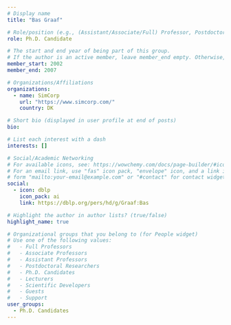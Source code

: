 ```yaml
---
# Display name
title: "Bas Graaf"

# Role/position (e.g., (Assistant/Associate/Full) Professor, Postdoctoral Researchers, Ph.D. Candidate)
role: Ph.D. Candidate

# The start and end year of being part of this group.
# If the author is an active member, leave member_end empty. Otherwise, fill in.
member_start: 2002
member_end: 2007

# Organizations/Affiliations
organizations:
  - name: SimCorp
    url: "https://www.simcorp.com/"
    country: DK

# Short bio (displayed in user profile at end of posts)
bio:

# List each interest with a dash
interests: []

# Social/Academic Networking
# For available icons, see: https://wowchemy.com/docs/page-builder/#icons
# For an email link, use "fas" icon pack, "envelope" icon, and a link in the
# form "mailto:your-email@example.com" or "#contact" for contact widget.
social:
  - icon: dblp
    icon_pack: ai
    link: https://dblp.org/pers/hd/g/Graaf:Bas

# Highlight the author in author lists? (true/false)
highlight_name: true

# Organizational groups that you belong to (for People widget)
# Use one of the following values: 
#   - Full Professors
#   - Associate Professors
#   - Assistant Professors
#   - Postdoctoral Researchers
#   - Ph.D. Candidates
#   - Lecturers
#   - Scientific Developers
#   - Guests
#   - Support
user_groups:
  - Ph.D. Candidates
---
```

